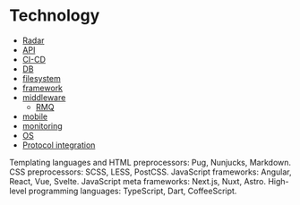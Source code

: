 # Technology

- [Radar](https://www.thoughtworks.com/radar)
- [API](api/)
- [CI-CD](ci-cd/)
- [DB](db/)
- [filesystem](filesystem/filesystem.md)
- [framework](framework/)
- [middleware](middleware/)
  - [RMQ](middleware/messagebus/rmq/)
- [mobile](mobile/)
- [monitoring](observability/monitoring.md)
- [OS](os/)
- [Protocol integration](protocols.integration.md)

Templating languages and HTML preprocessors: Pug, Nunjucks, Markdown.
CSS preprocessors: SCSS, LESS, PostCSS.
JavaScript frameworks: Angular, React, Vue, Svelte.
JavaScript meta frameworks: Next.js, Nuxt, Astro.
High-level programming languages: TypeScript, Dart, CoffeeScript.
